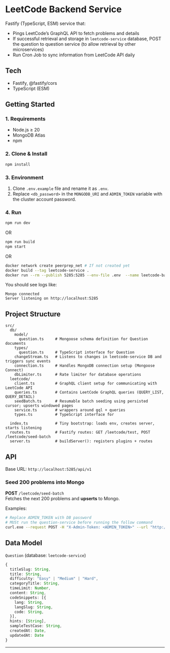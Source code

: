 # LeetCode Backend Service

Fastify (TypeScript, ESM) service that:

- Pings LeetCode’s GraphQL API to fetch problems and details
- If successful retrieval and storage in `leetcode-service` database,
  POST the question to question service (to allow retrieval by other microservices)
- Run Cron Job to sync information from LeetCode API daily

## Tech

- Fastify, @fastify/cors
- TypeScript (ESM)

## Getting Started

### 1. Requirements

- Node.js ≥ 20
- MongoDB Atlas
- npm

### 2. Clone & Install

```bash
npm install
```

### 3. Environment

1. Clone `.env.example` file and rename it as `.env`.
2. Replace `<db_password>` in the `MONGODB_URI` and `ADMIN_TOKEN` variable with the cluster account password.

### 4. Run

```bash
npm run dev
```

OR

```bash
npm run build
npm start
```

OR

```bash
docker network create peerprep_net # If not created yet
docker build --tag leetcode-service .
docker run --rm --publish 5285:5285 --env-file .env  --name leetcode-backend --network peerprep_net leetcode-service
```

You should see logs like:

```text
Mongo connected
Server listening on http://localhost:5285
```

## Project Structure

```text
src/
  db/
    model/
      question.ts     # Mongoose schema definition for Question documents
    types/
      question.ts     # TypeScript interface for Question
    changeStream.ts   # Listens to changes in leetcode-service DB and triggers sync events
    connection.ts     # Handles MongoDB connection setup (Mongoose Connect)
    dbLimiter.ts      # Rate limiter for database operations
  leetcode/
    client.ts         # GraphQL client setup for communicating with LeetCode API
    queries.ts        # Contains LeetCode GraphQL queries (QUERY_LIST, QUERY_DETAIL)
    seedBatch.ts      # Resumable batch seeding using persisted cursor; upserts windowed pages
    service.ts        # wrappers around gql + queries
    types.ts          # TypeScript interface for

  index.ts            # Tiny bootstrap: loads env, creates server, starts listening
  routes.ts           # Fastify routes: GET /leetcode/test, POST /leetcode/seed-batch
  server.ts           # buildServer(): registers plugins + routes
```

## API

Base URL: `http://localhost:5285/api/v1`

### Seed 200 problems into Mongo

**POST** `/leetcode/seed-batch`  
Fetches the next 200 problems and **upserts** to Mongo.

Examples:

```bash
# Replace ADMIN_TOKEN with DB password
# MUSt run the question-service before running the follow command
curl.exe --request POST -H "X-Admin-Token: <ADMIN_TOKEN>" --url "http://localhost:5285/api/v1/leetcode/seed-batch"
```

## Data Model

`Question` (database: `leetcode-service`)

```ts
{
  titleSlug: String,
  title: String,
  difficulty: "Easy" | "Medium" | "Hard",
  categoryTitle: String,
  timeLimit: Number,
  content: String,
  codeSnippets: [{
    lang: String,
    langSlug: String,
    code: String,
  }],
  hints: [String],
  sampleTestCase: String,
  createdAt: Date,
  updatedAt: Date
}
```

---
